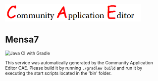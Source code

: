 ![CAE](https://github.com/GHProjectsTest/microservice-274/blob/master/img/logo.png)  

Mensa7
===================
![Java CI with Gradle](https://github.com/GHProjectsTest/microservice-274/workflows/Java%20CI%20with%20Gradle/badge.svg?branch=master)

This service was automatically generated by the Community Application Editor CAE. Please build it by running `./gradlew build` and run it by executing the start scripts located in the 'bin' folder.
